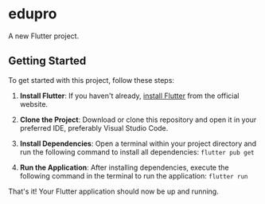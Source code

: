 # edupro

A new Flutter project.

## Getting Started

To get started with this project, follow these steps:

1. **Install Flutter**: If you haven't already, [install Flutter](https://flutter.dev/docs/get-started/install) from the official website.

2. **Clone the Project**: Download or clone this repository and open it in your preferred IDE, preferably Visual Studio Code.

3. **Install Dependencies**: Open a terminal within your project directory and run the following command to install all dependencies:
    ```flutter pub get```

4. **Run the Application**: After installing dependencies, execute the following command in the terminal to run the application:
    ```flutter run```

That's it! Your Flutter application should now be up and running.
